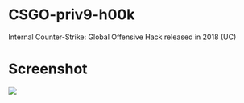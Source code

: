 # CSGO-priv9-h00k
Internal Counter-Strike: Global Offensive Hack released in 2018 (UC)


# Screenshot

![](https://i.imgur.com/dlLj56f.png)
